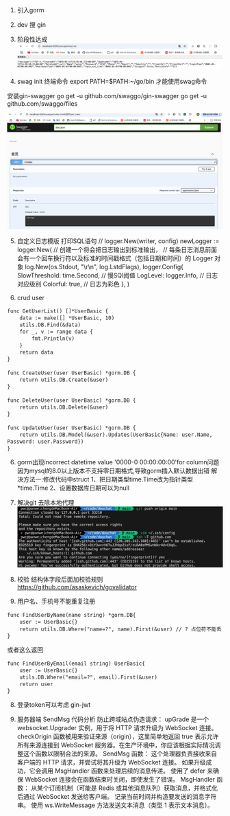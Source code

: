 1. 引入gorm

2. dev 搜 gin

3. 阶段性达成
![alt text](image.png)

4. swag init 终端命令
export PATH=$PATH:~/go/bin  才能使用swag命令

安装gin-swagger
go get -u github.com/swaggo/gin-swagger
go get -u github.com/swaggo/files

![alt text](image-1.png)

5. 自定义日志模版 打印SQL语句
	// logger.New(writer, config)
	newLogger := logger.New(
		// 创建一个将会把日志输出到标准输出，
		// 每条日志消息前面会有一个回车换行符以及标准的时间戳格式（包括日期和时间）的 Logger 对象
		log.New(os.Stdout, "\r\n", log.LstdFlags),
		logger.Config{
			SlowThreshold: time.Second, // 慢SQl阈值
			LogLevel: logger.Info, // 日志对应级别
			Colorful: true, // 日志为彩色
		},
	)

6. crud user
```
func GetUserList() []*UserBasic {
	data := make([] *UserBasic, 10)
	utils.DB.Find(&data)
	for _, v := range data {
		fmt.Println(v)
	}
	return data
}

func CreateUser(user UserBasic) *gorm.DB {
	return utils.DB.Create(&user)
}

func DeleteUser(user UserBasic) *gorm.DB {
	return utils.DB.Delete(&user)
}

func UpdateUser(user UserBasic) *gorm.DB {
	return utils.DB.Model(&user).Updates(UserBasic{Name: user.Name, Password: user.Password})
}
```

6. gorm出现incorrect datetime value '0000-0 00:00:00:00'for column问题
因为mysql的8.0以上版本不支持零日期格式,导致gorm插入默认数据出错
解决方法一:修改代码中struct
1、把日期类型time.Time改为指针类型*time.Time
2、设置数据库日期可以为null

7. 解决git 去除本地代理
![alt text](image-2.png)

8. 校验
结构体字段后面加校验规则
https://github.com/asaskevich/govalidator

9. 用户名、手机号不能重复注册
```
func FindUserByName(name string) *gorm.DB{
	user := UserBasic{}
	return utils.DB.Where("name=?", name).First(&user) // ? 占位符不能丢
}
```
或者这么返回
```
func FindUserByEmail(email string) UserBasic{
	user := UserBasic{}
	utils.DB.Where("email=?", email).First(&user)
	return user
}
```


8. 登录token可以考虑 gin-jwt

9. 服务器端 SendMsg 代码分析
防止跨域站点伪造请求：
upGrade 是一个 websocket.Upgrader 实例，用于将 HTTP 请求升级为 WebSocket 连接。
checkOrigin 函数被用来验证来源（origin），这里简单地返回 true 表示允许所有来源连接到 WebSocket 服务器。在生产环境中，你应该根据实际情况调整这个函数以限制合法的来源。
SendMsg 函数：
这个处理器负责接收来自客户端的 HTTP 请求，并尝试将其升级为 WebSocket 连接。
如果升级成功，它会调用 MsgHandler 函数来处理后续的消息传递。
使用了 defer 来确保 WebSocket 连接会在函数结束时关闭，即使发生了错误。
MsgHandler 函数：
从某个订阅机制（可能是 Redis 或其他消息队列）获取消息，并格式化后通过 WebSocket 发送给客户端。
记录当前时间并构造要发送的消息字符串。
使用 ws.WriteMessage 方法发送文本消息（类型 1 表示文本消息）。